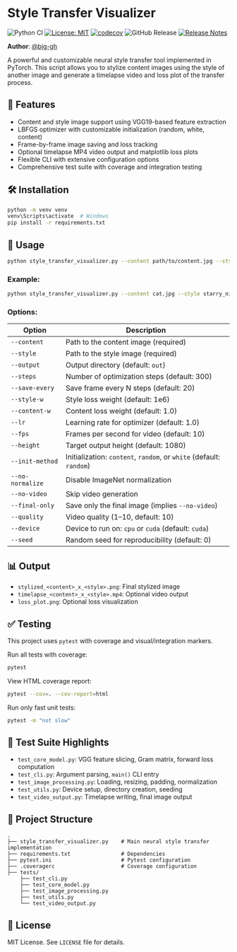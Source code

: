 # Style Transfer Visualizer
![Python CI](https://github.com/bjg-gh/style_transfer_visualizer/actions/workflows/python-ci.yml/badge.svg)
[![License: MIT](https://img.shields.io/badge/License-MIT-yellow.svg)](LICENSE)
[![codecov](https://codecov.io/gh/bjg-gh/style_transfer_visualizer/branch/ci-test/graph/badge.svg)](https://codecov.io/gh/bjg-gh/style_transfer_visualizer)
![GitHub Release](https://img.shields.io/github/v/release/bjg-gh/style_transfer_visualizer?sort=semver)
[![Release Notes](https://img.shields.io/badge/Release_Notes-📄%20View-blue)](./RELEASES.md)

**Author**: [@bjg-gh](https://github.com/bjg-gh)

A powerful and customizable neural style transfer tool implemented in PyTorch. This script allows you to stylize content images using the style of another image and generate a timelapse video and loss plot of the transfer process.

## 🚀 Features

- Content and style image support using VGG19-based feature extraction
- LBFGS optimizer with customizable initialization (random, white, content)
- Frame-by-frame image saving and loss tracking
- Optional timelapse MP4 video output and matplotlib loss plots
- Flexible CLI with extensive configuration options
- Comprehensive test suite with coverage and integration testing

## 🛠 Installation

```bash
python -m venv venv
venv\Scripts\activate  # Windows
pip install -r requirements.txt
```

## 📸 Usage

```bash
python style_transfer_visualizer.py --content path/to/content.jpg --style path/to/style.jpg
```

### Example:

```bash
python style_transfer_visualizer.py --content cat.jpg --style starry_night.jpg --steps 500 --fps 30 --final-only
```

### Options:

| Option              | Description                                                                 |
|---------------------|-----------------------------------------------------------------------------|
| `--content`         | Path to the content image (required)                                       |
| `--style`           | Path to the style image (required)                                         |
| `--output`          | Output directory (default: `out`)                                          |
| `--steps`           | Number of optimization steps (default: 300)                                |
| `--save-every`      | Save frame every N steps (default: 20)                                     |
| `--style-w`         | Style loss weight (default: 1e6)                                           |
| `--content-w`       | Content loss weight (default: 1.0)                                         |
| `--lr`              | Learning rate for optimizer (default: 1.0)                                 |
| `--fps`             | Frames per second for video (default: 10)                                  |
| `--height`          | Target output height (default: 1080)                                       |
| `--init-method`     | Initialization: `content`, `random`, or `white` (default: `random`)        |
| `--no-normalize`    | Disable ImageNet normalization                                             |
| `--no-video`        | Skip video generation                                                      |
| `--final-only`      | Save only the final image (implies `--no-video`)                           |
| `--quality`         | Video quality (1–10, default: 10)                                          |
| `--device`          | Device to run on: `cpu` or `cuda` (default: `cuda`)                        |
| `--seed`            | Random seed for reproducibility (default: 0)                               |

## 📊 Output

- `stylized_<content>_x_<style>.png`: Final stylized image
- `timelapse_<content>_x_<style>.mp4`: Optional video output
- `loss_plot.png`: Optional loss visualization

## ✅ Testing

This project uses `pytest` with coverage and visual/integration markers.

Run all tests with coverage:

```bash
pytest
```

View HTML coverage report:

```bash
pytest --cov=. --cov-report=html
```

Run only fast unit tests:

```bash
pytest -m "not slow"
```

## 🧪 Test Suite Highlights

- `test_core_model.py`: VGG feature slicing, Gram matrix, forward loss computation
- `test_cli.py`: Argument parsing, `main()` CLI entry
- `test_image_processing.py`: Loading, resizing, padding, normalization
- `test_utils.py`: Device setup, directory creation, seeding
- `test_video_output.py`: Timelapse writing, final image output

## 📁 Project Structure

```
.
├── style_transfer_visualizer.py    # Main neural style transfer implementation
├── requirements.txt                # Dependencies
├── pytest.ini                      # Pytest configuration
├── .coveragerc                     # Coverage configuration
├── tests/
    ├── test_cli.py
    ├── test_core_model.py
    ├── test_image_processing.py
    ├── test_utils.py
    └── test_video_output.py
```

## 📄 License

MIT License. See `LICENSE` file for details.
